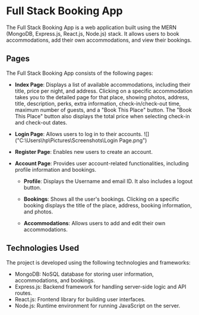 # Full Stack Booking App

The Full Stack Booking App is a web application built using the MERN (MongoDB, Express.js, React.js, Node.js) stack. It allows users to book accommodations, add their own accommodations, and view their bookings.

## Pages

The Full Stack Booking App consists of the following pages:

- **Index Page**: Displays a list of available accommodations, including their title, price per night, and address. Clicking on a specific accommodation takes you to the detailed page for that place, showing photos, address, title, description, perks, extra information, check-in/check-out time, maximum number of guests, and a "Book This Place" button. The "Book This Place" button also displays the total price when selecting check-in and check-out dates.

- **Login Page**: Allows users to log in to their accounts.
  ![]("C:\Users\hp\Pictures\Screenshots\Login Page.png")

- **Register Page**: Enables new users to create an account.

- **Account Page**: Provides user account-related functionalities, including profile information and bookings.

  - **Profile**: Displays the Username and email ID. It also includes a logout button.

  - **Bookings**: Shows all the user's bookings. Clicking on a specific booking displays the title of the place, address, booking information, and photos.

  - **Accommodations**: Allows users to add and edit their own accommodations.

## Technologies Used

The project is developed using the following technologies and frameworks:

- MongoDB: NoSQL database for storing user information, accommodations, and bookings.
- Express.js: Backend framework for handling server-side logic and API routes.
- React.js: Frontend library for building user interfaces.
- Node.js: Runtime environment for running JavaScript on the server.



